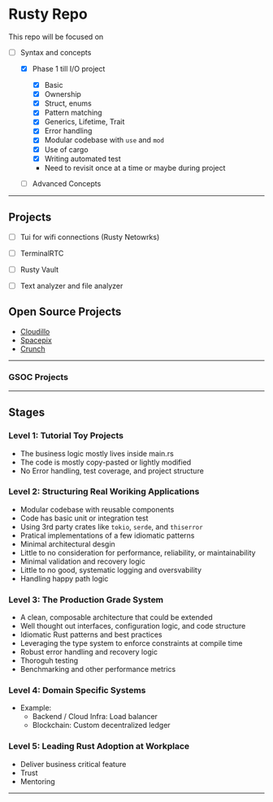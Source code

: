 # Rusty Repo

This repo will be focused on
- [ ] Syntax and concepts
    - [x] Phase 1 till I/O project
        - [x] Basic
        - [x] Ownership
        - [x] Struct, enums
        - [x] Pattern matching
        - [x] Generics, Lifetime, Trait
        - [x] Error handling
        - [x] Modular codebase with `use` and `mod`
        - [x] Use of cargo 
        - [x] Writing automated test
        - Need to revisit once at a time or maybe during project

    - [ ] Advanced Concepts

---

## Projects
- [ ] Tui for wifi connections (Rusty Netowrks)
- [ ] TerminalRTC
- [ ] Rusty Vault
- [ ] Text analyzer and file analyzer


## Open Source Projects

- [Cloudillo](https://github.com/cloudillo/cloudillo)
- [Spacepix](https://github.com/CodeCanna/spacepix)
- [Crunch](https://github.com/liamaharon/crunch)

---

### GSOC Projects


---

## Stages

### Level 1: **Tutorial Toy Projects**
- The business logic mostly lives inside main.rs 
- The code is mostly copy-pasted or lightly modified
- No Error handling, test coverage, and project structure


### Level 2: **Structuring Real Woriking Applications** 

- Modular codebase with reusable components
- Code has basic unit or integration test
- Using 3rd party crates like `tokio`, `serde`, and `thiserror`
- Pratical implementations of a few idiomatic patterns
- Minimal architectural desgin
- Little to no consideration for performance, reliability, or maintainability
- Minimal validation and recovery logic
- Little to no good, systematic logging and oversvability
- Handling happy path logic

### Level 3: **The Production Grade System**

- A clean, composable architecture that could be extended
- Well thought out interfaces, configuration logic, and code structure
- Idiomatic Rust patterns and best practices
- Leveraging the type system to enforce constraints at compile time 
- Robust error handling and recovery logic
- Thoroguh testing
- Benchmarking and other performance metrics


### Level 4: **Domain Specific Systems**

- Example:
    - Backend / Cloud Infra: Load balancer
    - Blockchain: Custom decentralized ledger

### Level 5: **Leading Rust Adoption at Workplace**

- Deliver business critical feature
- Trust
- Mentoring

---
